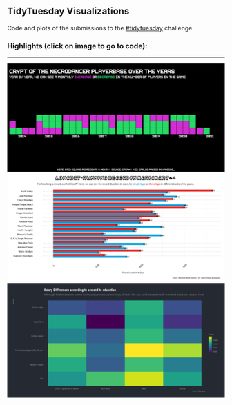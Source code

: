 ## TidyTuesday Visualizations

Code and plots of the submissions to the [#tidytuesday](https://github.com/rfordatascience/tidytuesday) challenge

### Highlights (click on image to go to code): <br>
---
<div class="row"> 
  <div class="column">
	<a href="2021/week12/steam_games.R"><img src="2021/week12/crypt_necrodancer.png"></a>
	<a href="2021/week22/mariokart.R"><img src="2021/week22/mariokarti_plot.png"></a>
	<a href="2021/week23/askamanager.R"><img src="2021/week23/askamanager.png"></a>
  	
  </div>
</div>
